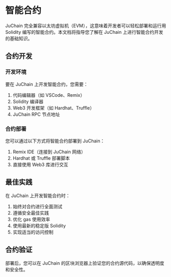 # 智能合约

JuChain 完全兼容以太坊虚拟机（EVM），这意味着开发者可以轻松部署和运行用 Solidity 编写的智能合约。本文档将指导您了解在 JuChain 上进行智能合约开发的基础知识。

## 合约开发

### 开发环境

要在 JuChain 上开发智能合约，您需要：

1. 代码编辑器（如 VSCode、Remix）
2. Solidity 编译器
3. Web3 开发框架（如 Hardhat、Truffle）
4. JuChain RPC 节点地址

### 合约部署

您可以通过以下方式将智能合约部署到 JuChain：

1. Remix IDE（连接到 JuChain 网络）
2. Hardhat 或 Truffle 部署脚本
3. 直接使用 Web3 库进行交互

## 最佳实践

在 JuChain 上开发智能合约时：

1. 始终对合约进行全面测试
2. 遵循安全最佳实践
3. 优化 gas 使用效率
4. 使用最新的稳定版 Solidity
5. 实现适当的访问控制

## 合约验证

部署后，您可以在 JuChain 的区块浏览器上验证您的合约源代码，以确保透明度和安全性。 